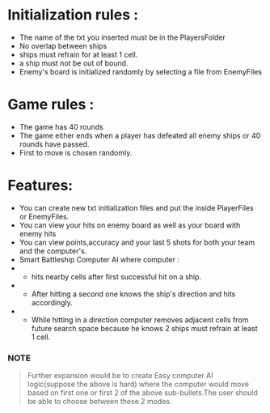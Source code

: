 
 # Initialization rules :
 * The name of the txt you inserted must be in the PlayersFolder
 * No overlap between ships
 * ships must refrain for at least 1 cell.
 * a ship must not be out of bound.
 * Enemy's board is initialized randomly by selecting a file from EnemyFiles

# Game rules :
* The game has 40 rounds
* The game either ends when a player has defeated all enemy ships or 40 rounds have passed.
* First to move is chosen randomly.

# Features:
* You can create new txt initialization files and put the inside PlayerFiles or EnemyFiles.
*  You can view your hits on enemy board as well as your board with enemy hits
*  You can view points,accuracy and your last 5 shots for both your team and the computer's.
*  Smart Battleship Computer AI where computer : 
*  * hits nearby cells after first successful hit on a ship.
*  * After hitting a second one  knows the ship's direction and hits accordingly.
*  * While hitting in a direction computer removes adjacent cells from future search space because he knows 2 ships must refrain at least 1 cell.



### NOTE
> Further expansion would be to create Easy computer AI logic(suppose the above is hard) where the computer would move based on first one or first 2 of the above sub-bullets.The user should be able to choose between these 2 modes.

 
